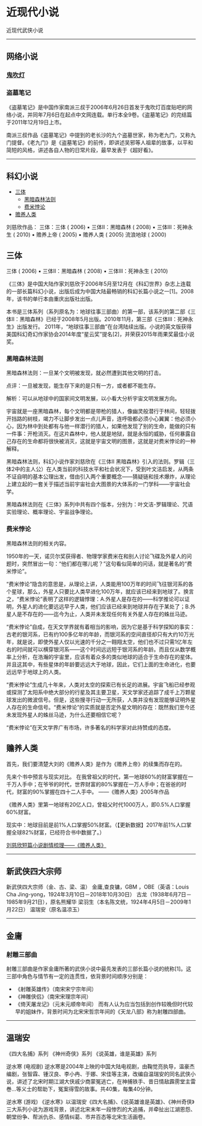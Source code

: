 # 近现代小说

近现代武侠小说


---------------------------------------------------------------------------------------------------------------------
## 网络小说


### [鬼吹灯](鬼吹灯.md)


### 盗墓笔记
《盗墓笔记》是中国作家南派三叔于2006年6月26日首发于鬼吹灯百度贴吧的网络小说，并同年7月6日在起点中文网连载。单行本全9卷。《盗墓笔记》的完结篇于2011年12月19日上市。

南派三叔作品《盗墓笔记》中提到的老长沙的九个盗墓世家，称为老九门，又称九门提督。《老九门》是《盗墓笔记》的前传，即讲述吴邪等人祖辈的故事，以平和简短的风格，讲述各自人物的日常片段，最早发表于《超好看》。

---------------------------------------------------------------------------------------------------------------------

## 科幻小说

- [三体](#三体)
  - [黑暗森林法则](#黑暗森林法则)
  - [费米悖论](#费米悖论)
- [赡养人类](#赡养人类)





刘慈欣作品：
三体：三体 ( 2006)	▪ 三体Ⅱ：黑暗森林 ( 2008)	▪ 三体Ⅲ：死神永生 ( 2010)
▪ 赡养上帝 ( 2005)	▪ 赡养人类 ( 2005)
流浪地球 ( 2000)




## 三体

三体 ( 2006)	▪ 三体Ⅱ：黑暗森林 ( 2008)	▪ 三体Ⅲ：死神永生 ( 2010)

《三体》是中国大陆作家刘慈欣于2006年5月至12月在《科幻世界》杂志上连载的一部长篇科幻小说，出版后成为中国大陆最畅销的科幻长篇小说之一[1]。2008年，该书的单行本由重庆出版社出版。

本书是三体系列（系列原名为：地球往事三部曲）的第一部，该系列的第二部《三体II：黑暗森林》已经于2008年5月出版。2010年11月，第三部《三体III：死神永生》出版发行。 2011年，“地球往事三部曲”在台湾陆续出版。小说的英文版获得美国科幻奇幻作家协会2014年度“星云奖”提名[2]，并荣获2015年雨果奖最佳小说奖。



### 黑暗森林法则
黑暗森林法则：一旦某个文明被发现，就必然遭到其他文明的打击。

点评：一旦被发现，能生存下来的是只有一方，或者都不能生存。

解析：可以从地球中的国家间文明发展，以小看大分析宇宙文明发展方向。

宇宙就是一座黑暗森林，每个文明都是带枪的猎人，像幽灵般潜行于林间，轻轻拨开挡路的树枝，竭力不让脚步发出一点儿声音，连呼吸都必须小心翼翼：他必须小心，因为林中到处都有与他一样潜行的猎人，如果他发现了别的生命，能做的只有一件事：开枪消灭。在这片森林中，他人就是地狱，就是永恒的威胁，任何暴露自己存在的生命都将很快被消灭，这就是宇宙文明的图景，这就是对费米悖论的一种解释。

黑暗森林法则，科幻小说作家刘慈欣在《三体II 黑暗森林》引入的法则。罗辑（三体2中的主人公）在人类当前的科技水平和社会状况下，受到叶文洁启发，从两条不证自明的基本公理出发，借由引入两个重要概念——猜疑链和技术爆炸，从理论上建立起的一套关于描述当前宇宙社会大图景的大体系的一门学科——宇宙社会学。

黑暗森林法则在《三体》系列中共有四个版本，分别为：叶文洁-罗辑理论、咒语实验理论、概率理论、宇宙战争理论。



### 费米悖论
黑暗森林法则的相关内容。

1950年的一天，诺贝尔奖获得者、物理学家费米在和别人讨论飞碟及外星人的问题时，突然冒出一句：“他们都在哪儿呢？”这句看似简单的问话，就是著名的“费米悖论”。

“费米悖论”隐含的意思是，从理论上讲，人类能用100万年的时间飞往银河系的各个星球，那么，外星人只要比人类早进化100万年，就应该已经来到地球了。换言之，“费米悖论”表明了这样的逻辑悖理：A.外星人是存在的——科学推论可以证明，外星人的进化要远远早于人类，他们应该已经来到地球并存在于某处了；B.外星人是不存在的——迄今为止，人类并未发现任何有关外星人存在的蛛丝马迹。

“费米悖论”自成，在天文学界就有着相当的影响，因为它是基于科学探知的事实：古老的银河系，已有约100多亿年的年龄，而银河系的空间直径却只有大约10万光年，就是说，即使外星人仅以光速的千分之一翱翔太空，他们也不过只需1亿年左右的时间就可以横穿银河系——这个时间远远短于银河系的年龄。而且仅从数学概率上分析，在浩瀚的宇宙里，应该有着众多的类似地球的适合于生命存在的星体。并且这其中，有些星体的年龄要远远大于地球，因此，它们上面的生命进化，也要远远早于地球上的人类。

“费米悖论”生成几十年来，人类对太空的探索已有长足的进展。宇宙飞船已经参观或探测了太阳系中绝大部分的行星及其主要卫星，天文学家还追踪了成千上万颗星球发出的微波信号。但是，这些搜寻行动一无所获，人类并没有发现能够证明外星人存在的生命信号。“费米悖论”的实质就是否定外星文明的存在：既然我们至今还未发现外星人的蛛丝马迹，为什么还要相信它呢？

“费米悖论”在天文学界广有市场，许多著名的科学家对此持赞成的态度。



## 赡养人类
首先，我们要清楚大刘的《赡养人类》是作为《赡养上帝》的续集而存在的。

先来个书中预言与现实对比。
在我曾祖父的时代，第一地球60%的财富掌握在一千万人手中；在爷爷的时代，世界财富的80%掌握在一万人手中；在爸爸的时代，财富的90%掌握在四十二人手中。 ——《赡养人类》2005年作品

《赡养人类》里第一地球有20亿人口，曾祖父时代1000万人，即0.5%人口掌握60%财富。

现实中：地球目前是前1%人口掌握50%财富。（【更新数据】2017年前1%人口掌握全球82%财富，已经符合书中数据了。）


[刘慈欣短篇小说剧情梳理——《赡养人类》](https://zhuanlan.zhihu.com/p/25766165)


---------------------------------------------------------------------------------------------------------------------

## 新武侠四大宗师
新武侠四大宗师（金、古、梁、温）
金庸,查良镛，GBM ，OBE（英语：Louis Cha Jing-yong，1924年3月10日－2018年10月30日）
古龙（1938年6月7日－1985年9月21日），原名熊耀华
梁羽生（本名陈文统，1924年4月5日－2009年1月22日）
温瑞安（原名温凉玉）

---------------------------------------------------------------------------------------------------------------------
## 金庸

### 射雕三部曲

射雕三部曲是作家金庸所著的武侠小说中最先发表的三部长篇小说的统称[1]。这三部中角色与情节有一定的连贯性，依背景时间顺序分别是：
- 《射雕英雄传》（南宋宋宁宗年间）
- 《神雕侠侣》（南宋宋理宗年间）
- 《倚天屠龙记》（元末元顺帝年间）
而有人认为应当包括到创作较晚但时代较早的姐妹作，背景时间为北宋宋哲宗年间的《天龙八部》称为射雕四部曲。




---------------------------------------------------------------------------------------------------------------------
## 温瑞安

《四大名捕》系列
《神州奇侠》系列
《说英雄，谁是英雄》系列


逆水寒 (电视剧)
逆水寒是2004年上映的中国大陆电视剧，由鞠觉亮执导，温豪杰编剧，张智霖、锺汉良、李小冉、于娜、宋佳等主演，改编自温瑞安的同名武侠小说，讲述了北宋时期江湖大侠戚少商蒙冤逃亡，在神捕铁手、昔日情敌霹雳堂主雷巻...等义士的帮助下，冤案得雪的故事。共40集，每集40分钟。


逆水寒 (游戏)
《逆水寒》以温瑞安《四大名捕》、《说英雄谁是英雄》、《神州奇侠》三大系列小说为游戏背景，讲述北宋末年一段惨烈的大追捕，并牵扯出江湖恩怨、朝堂纷争、帮派仇杀、感情纠葛、市井百态等北宋生活画卷。






